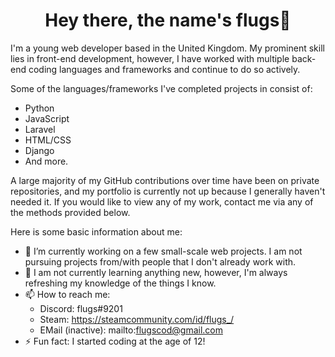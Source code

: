 <h1 align="center"> Hey there, the name's flugs👋 </h1>

I'm a young web developer based in the United Kingdom. My prominent skill lies in front-end development, however, I have worked with multiple back-end coding languages and frameworks and continue to do so actively.

Some of the languages/frameworks I've completed projects in consist of:
- Python
- JavaScript
- Laravel
- HTML/CSS
- Django
- And more.

A large majority of my GitHub contributions over time have been on private repositories, and my portfolio is currently not up because I generally haven't needed it. If you would like to view any of my work, contact me via any of the methods provided below.

Here is some basic information about me:

- 🔭 I’m currently working on a few small-scale web projects. I am not pursuing projects from/with people that I don't already work with.
- 🌱 I am not currently learning anything new, however, I'm always refreshing my knowledge of the things I know.
- 📫 How to reach me:
    - Discord: flugs#9201
    - Steam: https://steamcommunity.com/id/flugs_/
    - EMail (inactive): mailto:flugscod@gmail.com
- ⚡ Fun fact: I started coding at the age of 12!
